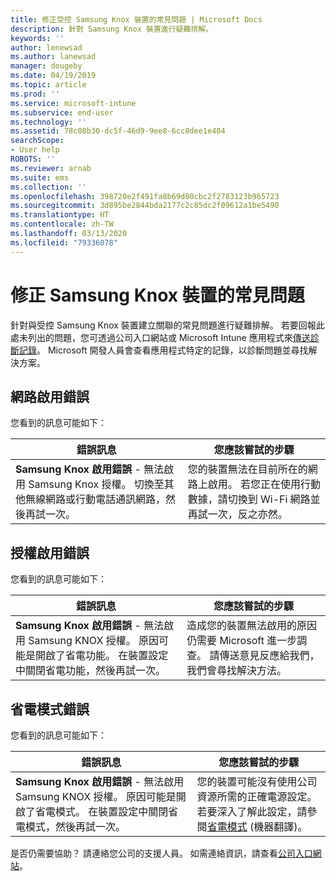 ```yaml
---
title: 修正受控 Samsung Knox 裝置的常見問題 | Microsoft Docs
description: 針對 Samsung Knox 裝置進行疑難排解。
keywords: ''
author: lenewsad
ms.author: lanewsad
manager: dougeby
ms.date: 04/19/2019
ms.topic: article
ms.prod: ''
ms.service: microsoft-intune
ms.subservice: end-user
ms.technology: ''
ms.assetid: 78c08b30-dc5f-46d9-9ee8-6cc8dee1e404
searchScope:
- User help
ROBOTS: ''
ms.reviewer: arnab
ms.suite: ems
ms.collection: ''
ms.openlocfilehash: 398720e2f491fa8b69d80cbc2f2783123b965723
ms.sourcegitcommit: 3d895be2844bda2177c2c85dc2f09612a1be5490
ms.translationtype: HT
ms.contentlocale: zh-TW
ms.lasthandoff: 03/13/2020
ms.locfileid: "79336078"
---
```

# <a name="fix-common-issues-with-your-samsung-knox-device"></a>修正 Samsung Knox 裝置的常見問題

針對與受控 Samsung Knox 裝置建立關聯的常見問題進行疑難排解。 若要回報此處未列出的問題，您可透過公司入口網站或 Microsoft Intune 應用程式來[傳送診斷記錄](send-logs-to-microsoft-android.md)。 Microsoft 開發人員會查看應用程式特定的記錄，以診斷問題並尋找解決方案。    

## <a name="network-activation-error"></a>網路啟用錯誤  

您看到的訊息可能如下：

|錯誤訊息|您應該嘗試的步驟|
|---|---|
|**Samsung Knox 啟用錯誤** - 無法啟用 Samsung Knox 授權。 切換至其他無線網路或行動電話通訊網路，然後再試一次。|您的裝置無法在目前所在的網路上啟用。 若您正在使用行動數據，請切換到 Wi-Fi 網路並再試一次，反之亦然。|

## <a name="license-activation-error"></a>授權啟用錯誤

您看到的訊息可能如下：

|錯誤訊息|您應該嘗試的步驟|
|---|---|
|**Samsung Knox 啟用錯誤** - 無法啟用 Samsung KNOX 授權。 原因可能是開啟了省電功能。 在裝置設定中關閉省電功能，然後再試一次。|造成您的裝置無法啟用的原因仍需要 Microsoft 進一步調查。 請傳送意見反應給我們，我們會尋找解決方法。|

## <a name="power-saving-mode-error"></a>省電模式錯誤

您看到的訊息可能如下：

|錯誤訊息|您應該嘗試的步驟|
|---|---|
|**Samsung Knox 啟用錯誤** - 無法啟用 Samsung KNOX 授權。 原因可能是開啟了省電模式。 在裝置設定中關閉省電模式，然後再試一次。 |您的裝置可能沒有使用公司資源所需的正確電源設定。 若要深入了解此設定，請參閱[省電模式](https://go.microsoft.com/fwlink/?linkid=2077422&clcid=0x409) (機器翻譯)。|  

是否仍需要協助？ 請連絡您公司的支援人員。 如需連絡資訊，請查看[公司入口網站](https://go.microsoft.com/fwlink/?linkid=2010980)。
